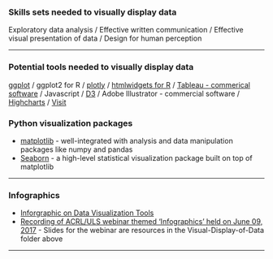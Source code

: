 ### Skills sets needed to visually display data

Exploratory data analysis  /  Effective written communication  /  Effective visual presentation of data  /  Design for human perception

---

### Potential tools needed to visually display data

[ggplot](http://ggplot2.org/) /  ggplot2 for R  / [plotly](http://help.plot.ly/) / [htmlwidgets for R](http://www.htmlwidgets.org/) / [Tableau - commerical software](https://www.tableau.com/)  /  Javascript  /  [D3](https://www.dashingd3js.com/table-of-contents)  /  Adobe Illustrator - commercial software /  [Highcharts](http://www.highcharts.com/)  /  [Visit](https://wci.llnl.gov/simulation/computer-codes/visit/)

### Python visualization packages

   * [matplotlib](http://bit.ly/matplotlib-docs) - well-integrated with analysis and data manipulation packages like numpy and pandas
   * [Seaborn](http://bit.ly/seaborn-python) - a high-level statistical visualization package built on top of matplotlib
   
---

### Infographics

* [Inforgraphic on Data Visualization Tools](http://pin.it/Dc859EU)
* [Recording of ACRL/ULS webinar themed ‘Infographics’ held on June 09, 2017](https://youtu.be/OFmZfMjHKLs) - Slides for the webinar are resources in the Visual-Display-of-Data folder above

---


